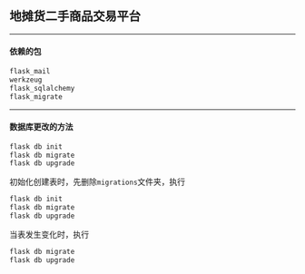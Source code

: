 ## 地摊货二手商品交易平台

----

#### 依赖的包

```python
flask_mail
werkzeug
flask_sqlalchemy
flask_migrate
```

----

#### 数据库更改的方法

```python
flask db init
flask db migrate
flask db upgrade
```

初始化创建表时，先删除`migrations`文件夹，执行
```python
flask db init
flask db migrate
flask db upgrade
```
当表发生变化时，执行
```python
flask db migrate
flask db upgrade
```

